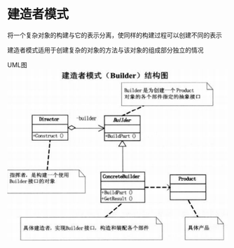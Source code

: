 # 建造者模式

将一个复杂对象的构建与它的表示分离，使同样的构建过程可以创建不同的表示

建造者模式适用于创建复杂的对象的方法与该对象的组成部分独立的情况

UML图<br>
![builder](builder.png)